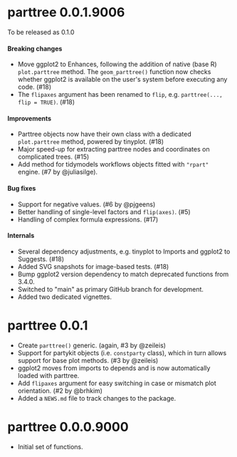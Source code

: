 # parttree 0.0.1.9006

To be released as 0.1.0

#### Breaking changes

* Move ggplot2 to Enhances, following the addition of native (base R)
`plot.parttree` method. The `geom_parttree()` function now checks whether
ggplot2 is available on the user's system before executing any code. (#18)
* The `flipaxes` argument has been renamed to `flip`, e.g.
`parttree(..., flip = TRUE)`. (#18)

#### Improvements

* Parttree objects now have their own class with a dedicated `plot.parttree`
method, powered by tinyplot. (#18)  
* Major speed-up for extracting parttree nodes and coordinates on complicated
trees. (#15)
* Add method for tidymodels workflows objects fitted with `"rpart"` engine. (#7
by @juliasilge).

#### Bug fixes

* Support for negative values. (#6 by @pjgeens)
* Better handling of single-level factors and `flip(axes)`. (#5)
* Handling of complex formula expressions. (#17)

#### Internals

* Several dependency adjustments, e.g. tinyplot to Imports and ggplot2 to
Suggests. (#18)
* Added SVG snapshots for image-based tests. (#18)
* Bump ggplot2 version dependency to match deprecated functions from 3.4.0.
* Switched to "main" as primary GitHub branch for development.
* Added two dedicated vignettes.

# parttree 0.0.1

* Create `parttree()` generic. (again, #3 by @zeileis)
* Support for partykit objects (i.e. `constparty` class), which in turn allows support for base plot methods. (#3 by @zeileis)
* ggplot2 moves from imports to depends and is now automatically loaded with parttree.
* Add `flipaxes` argument for easy switching in case or mismatch plot orientation. (#2 by @brhkim)
* Added a `NEWS.md` file to track changes to the package.

# parttree 0.0.0.9000

* Initial set of functions.
